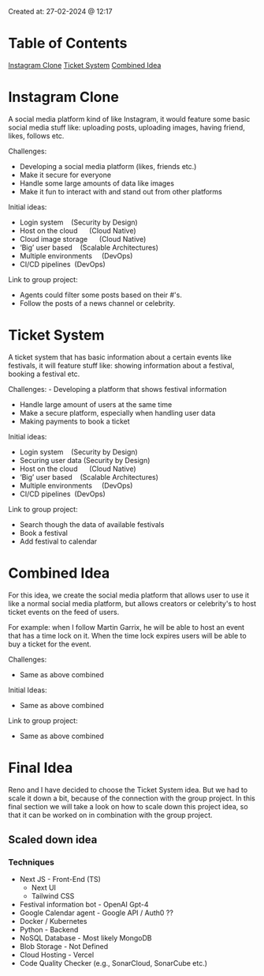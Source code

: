 Created at: 27-02-2024 @ 12:17

# Table of Contents
[Instagram Clone](#Instagram%20Clone)
[Ticket System](#Ticket%20System)
[Combined Idea](#Combined%20Idea)

# Instagram Clone
A social media platform kind of like Instagram, it would feature some basic social media stuff like: uploading posts, uploading images, having friend, likes, follows etc.

Challenges:
- Developing a social media platform (likes, friends etc.)
- Make it secure for everyone
- Handle some large amounts of data like images
- Make it fun to interact with and stand out from other platforms

Initial ideas:
- Login system                     (Security by Design)
- Host on the cloud             (Cloud Native)
- Cloud image storage        (Cloud Native)
- ‘Big’ user based                 (Scalable Architectures)
- Multiple environments      (DevOps)
- CI/CD pipelines                 (DevOps)

Link to group project:
- Agents could filter some posts based on their #'s.
- Follow the posts of a news channel or celebrity.

# Ticket System
A ticket system that has basic information about a certain events like festivals, it will feature stuff like: showing information about a festival, booking a festival etc.

Challenges:
	- Developing a platform that shows festival information
- Handle large amount of users at the same time
- Make a secure platform, especially when handling user data
- Making payments to book a ticket

Initial ideas:
- Login system                     (Security by Design)
- Securing user data            (Security by Design)
- Host on the cloud             (Cloud Native)
- ‘Big’ user based                 (Scalable Architectures)
- Multiple environments      (DevOps)
- CI/CD pipelines                 (DevOps)

Link to group project:
- Search though the data of available festivals
- Book a festival
- Add festival to calendar


# Combined Idea
For this idea, we create the social media platform that allows user to use it like a normal social media platform, but allows creators or celebrity's to host ticket events on the feed of users.

For example: when I follow Martin Garrix, he will be able to host an event that has a time lock on it. When the time lock expires users will be able to buy a ticket for the event. 

Challenges:
- Same as above combined

Initial Ideas:
- Same as above combined

Link to group project:
- Same as above combined


# Final Idea
Reno and I have decided to choose the Ticket System idea. But we had to scale it down a bit, because of the connection with the group project. In this final section we will take a look on how to scale down this project idea, so that it can be worked on in combination with the group project.

## Scaled down idea

### Techniques
- Next JS - Front-End (TS)
	- Next UI
	- Tailwind CSS
- Festival information bot - OpenAI Gpt-4
- Google Calendar agent - Google API / Auth0 ??
- Docker / Kubernetes
- Python - Backend
- NoSQL Database - Most likely MongoDB
- Blob Storage - Not Defined
- Cloud Hosting - Vercel
- Code Quality Checker (e.g., SonarCloud, SonarCube etc.)